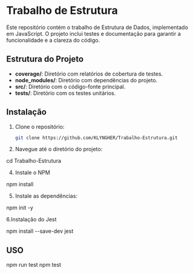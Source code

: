 # Trabalho de Estrutura

Este repositório contém o trabalho de Estrutura de Dados, implementado em JavaScript. O projeto inclui testes e documentação para garantir a funcionalidade e a clareza do código.

## Estrutura do Projeto

- **coverage/**: Diretório com relatórios de cobertura de testes.
- **node_modules/**: Diretório com dependências do projeto.
- **src/**: Diretório com o código-fonte principal.
- **tests/**: Diretório com os testes unitários.

## Instalação

1. Clone o repositório:
   ```sh
   git clone https://github.com/KLYNGHER/Trabalho-Estrutura.git

2. Navegue até o diretório do projeto:

cd Trabalho-Estrutura

4. Instale o NPM
   
npm install

5. Instale as dependências:

npm init -y

6.Instalação do Jest

npm install --save-dev jest

## USO
npm run test
npm test
